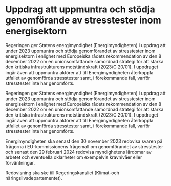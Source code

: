 # Uppdrag att uppmuntra och stödja genomförande av stresstester inom energisektorn

Regeringen ger Statens energimyndighet (Energimyndigheten) i uppdrag att under 2023 uppmuntra och stödja genomförandet av stresstester inom energisektorn i enlighet med Europeiska rådets rekommendation av den 8 december 2022 om en unionsomfattande samordnad strategi för att stärka den kritiska infrastrukturens motståndskraft (2023/C 20/01). I uppdraget ingår även att uppmuntra aktörer att till Energimyndigheten återkoppla utfallet av genomförda stresstester samt, i förekommande fall, varför stresstester inte har genomförts.

Regeringen ger Statens energimyndighet (Energimyndigheten) i uppdrag att under 2023 uppmuntra och stödja genomförandet av stresstester inom energisektorn i enlighet med Europeiska rådets rekommendation av den 8 december 2022 om en unionsomfattande samordnad strategi för att stärka den kritiska infrastrukturens motståndskraft (2023/C 20/01). I uppdraget ingår även att uppmuntra aktörer att till Energimyndigheten återkoppla utfallet av genomförda stresstester samt, i förekommande fall, varför stresstester inte har genomförts.

Energimyndigheten ska senast den 30 november 2023 redovisa svaren på frågorna i EU-kommissionens frågemall om genomförandet av stresstester och senast den 29 februari 2024 redovisa myndighetens lärdomar av arbetet och eventuella oklarheter om exempelvis kravnivåer eller förväntningar.

Redovisning ska ske till Regeringskansliet (Klimat-och näringslivsdepartementet).
